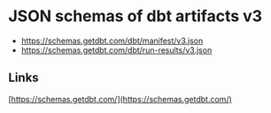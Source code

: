 # JSON schemas of dbt artifacts v3

- https://schemas.getdbt.com/dbt/manifest/v3.json
- https://schemas.getdbt.com/dbt/run-results/v3.json

## Links
[https://schemas.getdbt.com/](https://schemas.getdbt.com/)
